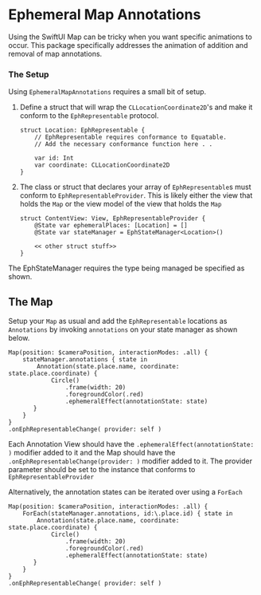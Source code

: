 # Ephemeral Map Annotations

Using the SwiftUI Map can be tricky when you want specific animations to occur.  This package specifically addresses the animation of addition and removal of map annotations.



### The Setup

Using `EphemeralMapAnnotations` requires a small bit of setup. 

1. Define a struct that will wrap the `CLLocationCoordinate2D`'s and make it conform to the `EphRepresentable` protocol.

	```
	struct Location: EphRepresentable {
	    // EphRepresentable requires conformance to Equatable.
	    // Add the necessary conformance function here . . 
	    
	    var id: Int
	    var coordinate: CLLocationCoordinate2D
	}
	```

2. The class or struct that declares your array of `EphRepresentable`s must conform to `EphRepresentableProvider`.  This is likely either the view that holds the `Map` or the view model of the view that holds the `Map`

	```
	struct ContentView: View, EphRepresentableProvider {
	    @State var ephemeralPlaces: [Location] = []
	    @State var stateManager = EphStateManager<Location>()
	
		<< other struct stuff>>
	}
	```
The EphStateManager requires the type being managed be specified as shown.

## The Map

Setup your `Map` as usual and add the `EphRepresentable` locations as `Annotations` by invoking `annotations` on your state manager as shown below.

```
Map(position: $cameraPosition, interactionModes: .all) {
    stateManager.annotations { state in
        Annotation(state.place.name, coordinate: state.place.coordinate) {
            Circle()
                .frame(width: 20)
                .foregroundColor(.red)
                .ephemeralEffect(annotationState: state)
       }
    }
}
.onEphRepresentableChange( provider: self )
```

Each Annotation View should have the `.ephemeralEffect(annotationState: )` modifier added to it and the Map should have the `.onEphRepresentableChange(provider: )` modifier added to it.  The provider parameter should be set to the instance that conforms to `EphRepresentableProvider`

Alternatively, the annotation states can be iterated over using a `ForEach`

```
Map(position: $cameraPosition, interactionModes: .all) {
    ForEach(stateManager.annotations, id:\.place.id) { state in
        Annotation(state.place.name, coordinate: state.place.coordinate) {
            Circle()
                .frame(width: 20)
                .foregroundColor(.red)
                .ephemeralEffect(annotationState: state)
       }
    }
}
.onEphRepresentableChange( provider: self )
```
